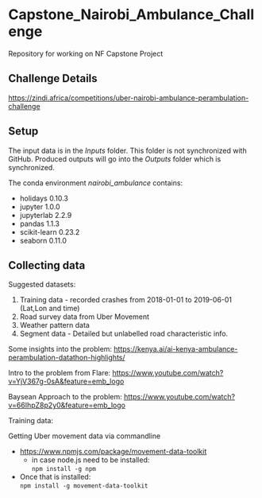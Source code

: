 # Capstone_Nairobi_Ambulance_Challenge

Repository for working on NF Capstone Project



## Challenge Details

https://zindi.africa/competitions/uber-nairobi-ambulance-perambulation-challenge



## Setup

The input data is in the *Inputs* folder. This folder is not synchronized with GitHub. Produced outputs will go into the *Outputs* folder which is synchronized.

The conda environment *nairobi_ambulance* contains:
* holidays 0.10.3
* jupyter 1.0.0
* jupyterlab 2.2.9
* pandas 1.1.3
* scikit-learn 0.23.2
* seaborn 0.11.0



## Collecting data

Suggested datasets:
1. Training data - recorded crashes from 2018-01-01 to 2019-06-01 (Lat,Lon and time)
2. Road survey data from Uber Movement
3. Weather pattern data
4. Segment data - Detailed but unlabelled road characteristic info. 

Some insights into the problem:
https://kenya.ai/ai-kenya-ambulance-perambulation-datathon-highlights/

Intro to the problem from Flare:
https://www.youtube.com/watch?v=YjV367g-0sA&feature=emb_logo

Baysean Approach to the problem:
https://www.youtube.com/watch?v=66IhpZ8p2y0&feature=emb_logo



Training data:



Getting Uber movement data via commandline
* https://www.npmjs.com/package/movement-data-toolkit
  * in case node.js need to be installed:  
  ```npm install -g npm```
* Once that is installed:  
    ```npm install -g movement-data-toolkit```



